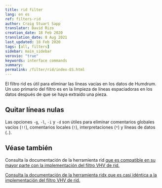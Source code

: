 ```yaml
---
title: rid filter
lang: en es
ref: filters-rid
author: Craig Stuart Sapp
translator: David Rizo
creation_date: 18 Feb 2020
translation_date: 8 Aug 2021
last_updated: 18 Feb 2020
tags: [all, filters]
sidebar: main_sidebar
verovio: "true"
keywords: interface commands 
summary: 
permalink: /filter/rid/index-ES.html
---
```

El filtro rid es útil para eliminar las líneas vacías en los datos de Humdrum. Un uso primario del filtro es en la limpieza de líneas espaciadoras en los datos después de que se haya extraído una pieza.

## Quitar líneas nulas ##
Las opciones `-g`, `-l`, `-i` y `-d` son útiles para eliminar comentarios globales vacíos (`!!`), comentarios locales (`!`), interpretaciones (`*`) y líneas de datos (`.`).

## Véase también ##
Consulta la documentación de la herramienta rid <a target="_blank" href="http://www.humdrum.org/man/rid/">que es compatible en su mayor parte con la implementación del filtro VHV de rid.

Consulta la documentación de la herramienta ridx <a target="_blank" href="http://extras.humdrum.org/man/ridx/">que es casi idéntica a la implementación del filtro VHV de rid.




